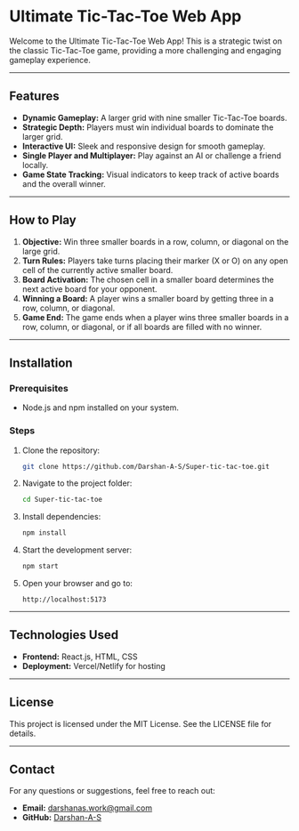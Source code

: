 # Ultimate Tic-Tac-Toe Web App

Welcome to the Ultimate Tic-Tac-Toe Web App! This is a strategic twist on the classic Tic-Tac-Toe game, providing a more challenging and engaging gameplay experience.

---

## Features

- **Dynamic Gameplay:** A larger grid with nine smaller Tic-Tac-Toe boards.
- **Strategic Depth:** Players must win individual boards to dominate the larger grid.
- **Interactive UI:** Sleek and responsive design for smooth gameplay.
- **Single Player and Multiplayer:** Play against an AI or challenge a friend locally.
- **Game State Tracking:** Visual indicators to keep track of active boards and the overall winner.

---

## How to Play

1. **Objective:** Win three smaller boards in a row, column, or diagonal on the large grid.
2. **Turn Rules:** Players take turns placing their marker (X or O) on any open cell of the currently active smaller board.
3. **Board Activation:** The chosen cell in a smaller board determines the next active board for your opponent.
4. **Winning a Board:** A player wins a smaller board by getting three in a row, column, or diagonal.
5. **Game End:** The game ends when a player wins three smaller boards in a row, column, or diagonal, or if all boards are filled with no winner.

---

## Installation

### Prerequisites
- Node.js and npm installed on your system.

### Steps
1. Clone the repository:
   ```bash
   git clone https://github.com/Darshan-A-S/Super-tic-tac-toe.git
   ```
2. Navigate to the project folder:
   ```bash
   cd Super-tic-tac-toe
   ```
3. Install dependencies:
   ```bash
   npm install
   ```
4. Start the development server:
   ```bash
   npm start
   ```
5. Open your browser and go to:
   ```
   http://localhost:5173
   ```

---

## Technologies Used

- **Frontend:** React.js, HTML, CSS
- **Deployment:** Vercel/Netlify for hosting

---

## License

This project is licensed under the MIT License. See the LICENSE file for details.

---

## Contact

For any questions or suggestions, feel free to reach out:
- **Email:** darshanas.work@gmail.com
- **GitHub:** [Darshan-A-S](https://github.com/Darshan-A-S)

